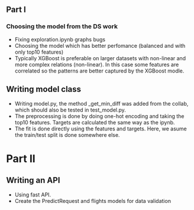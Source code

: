 

## Part I

### Choosing the model from the DS work

- Fixing exploration.ipynb graphs bugs
- Choosing the model which has better perfomance (balanced and with only top10 features)
- Typically XGBoost is preferable on larger datasets with non-linear and more complex relations (non-linear). In this case some features are correlated so the patterns are better captured by the XGBoost modle.

## Writing model class

- Writing model.py, the method _get_min_diff was added from the collab, which should also be tested in test_model.py.
- The preprocessing is done by doing one-hot encoding and taking the top10 features. Targets are calculated the same way as the ipynb. 
- The fit is done directly using the features and targets. Here, we asume the train/test split is done somewhere else.

# Part II

## Writing an API

- Using fast API.
- Create the PredictRequest and flights models for data validation